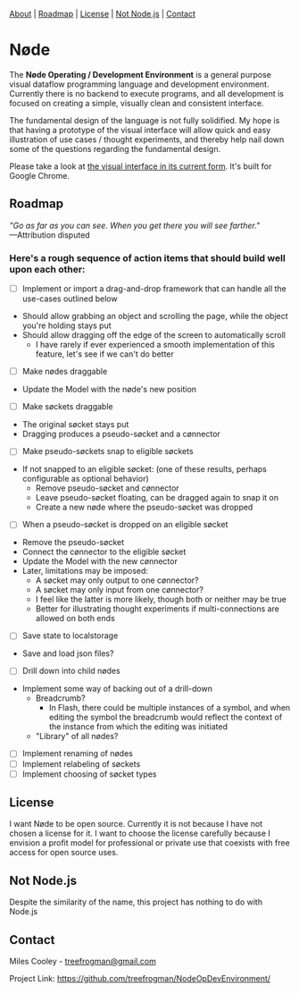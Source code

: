 [About](#nøde) | [Roadmap](#roadmap) | [License](#license) | [Not Node.js](#not-node.js) | [Contact](#contact)
# Nøde
The **Nøde Operating / Development Environment** is a general purpose visual dataflow programming language and development environment. Currently there is no backend to execute programs, and all development is focused on creating a simple, visually clean and consistent interface.

The fundamental design of the language is not fully solidified. My hope is that having a prototype of the visual interface will allow quick and easy illustration of use cases / thought experiments, and thereby help nail down some of the questions regarding the fundamental design.

Please take a look at [the visual interface in its current form](https://treefrogman.github.io/NodeOpDevEnvironment/). It's built for Google Chrome.

## Roadmap
*"Go as far as you can see. When you get there you will see farther."*  
—Attribution disputed

### Here's a rough sequence of action items that should build well upon each other:
- [ ] Implement or import a drag-and-drop framework that can handle all the use-cases outlined below
- Should allow grabbing an object and scrolling the page, while the object you're holding stays put
-  Should allow dragging off the edge of the screen to automatically scroll
    - I have rarely if ever experienced a smooth implementation of this feature, let's see if we can't do better
- [ ] Make nødes draggable
- Update the Model with the nøde's new position
- [ ] Make søckets draggable
- The original søcket stays put
- Dragging produces a pseudo-søcket and a cønnector
- [ ] Make pseudo-søckets snap to eligible søckets
- If not snapped to an eligible søcket: (one of these results, perhaps configurable as optional behavior)
    - Remove pseudo-søcket and cønnector
    - Leave pseudo-søcket floating, can be dragged again to snap it on
    - Create a new nøde where the pseudo-søcket was dropped
- [ ] When a pseudo-søcket is dropped on an eligible søcket
- Remove the pseudo-søcket
- Connect the cønnector to the eligible søcket
- Update the Model with the new cønnector
- Later, limitations may be imposed:
    - A søcket may only output to one cønnector?
    - A søcket may only input from one cønnector?
    - I feel like the latter is more likely, though both or neither may be true
    - Better for illustrating thought experiments if multi-connections are allowed on both ends
- [ ] Save state to localstorage
- Save and load json files?
- [ ] Drill down into child nødes
- Implement some way of backing out of a drill-down
    - Breadcrumb?
        - In Flash, there could be multiple instances of a symbol, and when editing the symbol the breadcrumb would reflect the context of the instance from which the editing was initiated
    - "Library" of all nødes?
- [ ] Implement renaming of nødes
- [ ] Implement relabeling of søckets
- [ ] Implement choosing of søcket types

## License
I want Nøde to be open source. Currently it is not because I have not chosen a license for it. I want to choose the license carefully because I envision a profit model for professional or private use that coexists with free access for open source uses.

## Not Node.js
Despite the similarity of the name, this project has nothing to do with Node.js

## Contact
Miles Cooley - treefrogman@gmail.com

Project Link: https://github.com/treefrogman/NodeOpDevEnvironment/

